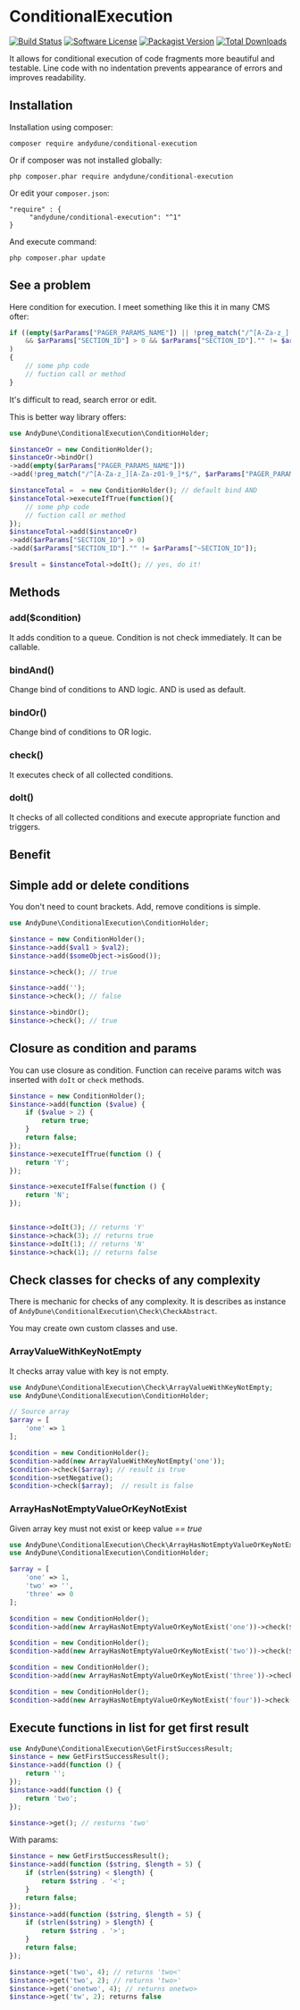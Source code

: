 # ConditionalExecution

[![Build Status](https://travis-ci.org/AndyDune/ConditionalExecution.svg?branch=master)](https://travis-ci.org/AndyDune/ConditionalExecution)
[![Software License](https://img.shields.io/badge/license-MIT-brightgreen.svg?style=flat-square)](LICENSE)
[![Packagist Version](https://img.shields.io/packagist/v/andydune/conditional-execution.svg?style=flat-square)](https://packagist.org/packages/andydune/conditional-execution)
[![Total Downloads](https://img.shields.io/packagist/dt/andydune/conditional-execution.svg?style=flat-square)](https://packagist.org/packages/andydune/conditional-execution)


It allows for conditional execution of code fragments more beautiful and testable. 
Line code with no indentation prevents appearance of errors and improves readability.

Installation
------------

Installation using composer:

```
composer require andydune/conditional-execution 
```
Or if composer was not installed globally:
```
php composer.phar require andydune/conditional-execution
```
Or edit your `composer.json`:
```
"require" : {
     "andydune/conditional-execution": "^1"
}

```
And execute command:
```
php composer.phar update
```

See a problem
------------

Here condition for execution. I meet something like this it in many CMS ofter:
```php
if ((empty($arParams["PAGER_PARAMS_NAME"]) || !preg_match("/^[A-Za-z_][A-Za-z01-9_]*$/", $arParams["PAGER_PARAMS_NAME"]))
    && $arParams["SECTION_ID"] > 0 && $arParams["SECTION_ID"]."" != $arParams["~SECTION_ID"]
)
{
	// some php code
	// fuction call or method
}
```

It's difficult to read, search error or edit.

This is better way library offers:
```php
use AndyDune\ConditionalExecution\ConditionHolder;

$instanceOr = new ConditionHolder();
$instanceOr->bindOr()
->add(empty($arParams["PAGER_PARAMS_NAME"]))
->add(!preg_match("/^[A-Za-z_][A-Za-z01-9_]*$/", $arParams["PAGER_PARAMS_NAME"]));

$instanceTotal =  = new ConditionHolder(); // default bind AND
$instanceTotal->executeIfTrue(function(){
	// some php code
	// fuction call or method
});
$instanceTotal->add($instanceOr)
->add($arParams["SECTION_ID"] > 0)
->add($arParams["SECTION_ID"]."" != $arParams["~SECTION_ID"]);

$result = $instanceTotal->doIt(); // yes, do it!
```

Methods
------------

### add($condition)

It adds condition to a queue. Condition is not check immediately. It can be callable.

### bindAnd()

Change bind of conditions to AND logic. AND is used as default. 

### bindOr()

Change bind of conditions to OR logic. 

### check()

It executes check of all collected conditions.  

### doIt()

It checks of all collected conditions and execute appropriate function and triggers.  


Benefit
------------

## Simple add or delete conditions

You don't need to count brackets. Add, remove conditions is simple.
```php
use AndyDune\ConditionalExecution\ConditionHolder;

$instance = new ConditionHolder();
$instance->add($val1 > $val2);
$instance->add($someObject->isGood());

$instance->check(); // true

$instance->add('');
$instance->check(); // false

$instance->bindOr();
$instance->check(); // true
``` 

## Closure as condition and params

You can use closure as condition. Function can receive params witch was inserted with `doIt` or `check` methods.

```php
$instance = new ConditionHolder();
$instance->add(function ($value) {
    if ($value > 2) {
        return true;
    }
    return false;
});
$instance->executeIfTrue(function () {
    return 'Y';
});

$instance->executeIfFalse(function () {
    return 'N';
});


$instance->doIt(3); // returns 'Y'
$instance->chack(3); // returns true
$instance->doIt(1); // returns 'N'
$instance->chack(1); // returns false
```

## Check classes for checks of any complexity

There is mechanic for checks of any complexity. It is describes as instance of `AndyDune\ConditionalExecution\Check\CheckAbstract`.

You may create own custom classes and use.

### ArrayValueWithKeyNotEmpty

It checks array value with key is not empty.

```php
use AndyDune\ConditionalExecution\Check\ArrayValueWithKeyNotEmpty;
use AndyDune\ConditionalExecution\ConditionHolder;

// Source array 
$array = [
    'one' => 1
];

$condition = new ConditionHolder();
$condition->add(new ArrayValueWithKeyNotEmpty('one'));
$condition->check($array); // result is true
$condition->setNegative();
$condition->check($array);  // result is false
```

### ArrayHasNotEmptyValueOrKeyNotExist

Given array key must not exist or keep value *== true* 

```php
use AndyDune\ConditionalExecution\Check\ArrayHasNotEmptyValueOrKeyNotExist;
use AndyDune\ConditionalExecution\ConditionHolder;

$array = [
    'one' => 1,
    'two' => '',
    'three' => 0
];

$condition = new ConditionHolder();
$condition->add(new ArrayHasNotEmptyValueOrKeyNotExist('one'))->check($array); // true

$condition = new ConditionHolder();
$condition->add(new ArrayHasNotEmptyValueOrKeyNotExist('two'))->check($array); // false

$condition = new ConditionHolder();
$condition->add(new ArrayHasNotEmptyValueOrKeyNotExist('three'))->check($array); // false

$condition = new ConditionHolder();
$condition->add(new ArrayHasNotEmptyValueOrKeyNotExist('four'))->check($array); // true
```


Execute functions in list for get first result 
------------

```php
use AndyDune\ConditionalExecution\GetFirstSuccessResult;
$instance = new GetFirstSuccessResult();
$instance->add(function () {
    return '';
});
$instance->add(function () {
    return 'two';
});

$instance->get(); // resturns 'two'
```

With params:

```php
$instance = new GetFirstSuccessResult();
$instance->add(function ($string, $length = 5) {
    if (strlen($string) < $length) {
        return $string . '<';
    }
    return false;
});
$instance->add(function ($string, $length = 5) {
    if (strlen($string) > $length) {
        return $string . '>';
    }
    return false;
});

$instance->get('two', 4); // returns 'two<'
$instance->get('two', 2); // returns 'two>'
$instance->get('onetwo', 4); // returns onetwo>
$instance->get('tw', 2); returns false
```
